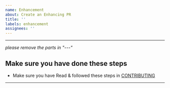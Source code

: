 ```yaml
---
name: Enhancement
about: Create an Enhancing PR
title: ''
labels: enhancement
assignees: ''
---
```


---
*please remove the parts in "---"*

## Make sure you have done these steps

- Make sure you have Read & followed these steps in [CONTRIBUTING](.github/CONTRIBUTING.md)

---
